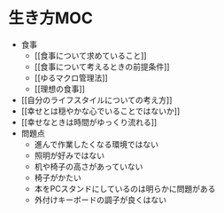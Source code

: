 # 生き方MOC

- 食事
	- [[食事について求めていること]]
	- [[食事について考えるときの前提条件]]
	- [[ゆるマクロ管理法]]
	- [[理想の食事]]
- [[自分のライフスタイルについての考え方]]
- [[幸せとは穏やかな心でいることではないか]]
- [[幸せなときは時間がゆっくり流れる]]
- 問題点
	- 進んで作業したくなる環境ではない
    - 照明が好みではない
    - 机や椅子の高さがあっていない
    - 椅子がかたい
    - 本をPCスタンドにしているのは明らかに問題がある
    - 外付けキーボードの調子が良くはない